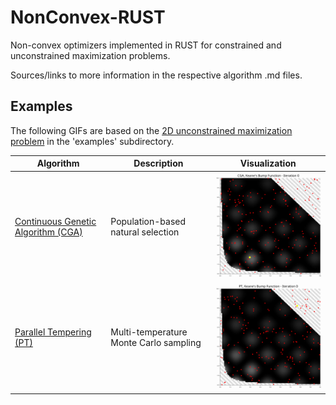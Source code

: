 # NonConvex-RUST
Non-convex optimizers implemented in RUST for constrained and unconstrained maximization problems. 

Sources/links to more information in the respective algorithm .md files.

## Examples

The following GIFs are based on the [2D unconstrained maximization problem](./examples/test_function.md) in the 'examples' subdirectory.

| Algorithm | Description | Visualization |
|-----------|-------------|---------------|
| [Continuous Genetic Algorithm (CGA)](./src/continous_ga/CGA.md) | Population-based natural selection | <img src="./examples/cga_kbf.gif" width="300" alt="CGA Example"> |
| [Parallel Tempering (PT)](./src/parallel_tempering/PT.md) | Multi-temperature Monte Carlo sampling | <img src="./examples/pt_kbf.gif" width="300" alt="PT Example"> |

